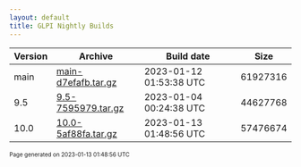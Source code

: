 ```yaml
---
layout: default
title: GLPI Nightly Builds
---
```


Version|Archive|Build date|Size
---|---|---|---
main|[main-d7efafb.tar.gz](main-d7efafb.tar.gz)|2023-01-12 01:53:38 UTC|61927316
9.5|[9.5-7595979.tar.gz](9.5-7595979.tar.gz)|2023-01-04 00:24:38 UTC|44627768
10.0|[10.0-5af88fa.tar.gz](10.0-5af88fa.tar.gz)|2023-01-13 01:48:56 UTC|57476674

<font size="1">Page generated on 2023-01-13 01:48:56 UTC</font>

